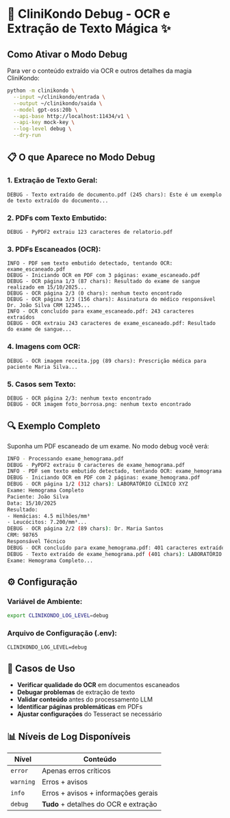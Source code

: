 # 🐛 CliniKondo Debug - OCR e Extração de Texto Mágica ✨

## Como Ativar o Modo Debug

Para ver o conteúdo extraído via OCR e outros detalhes da magia CliniKondo:

```bash
python -m clinikondo \
  --input ~/clinikondo/entrada \
  --output ~/clinikondo/saida \
  --model gpt-oss:20b \
  --api-base http://localhost:11434/v1 \
  --api-key mock-key \
  --log-level debug \
  --dry-run
```

## 📋 O que Aparece no Modo Debug

### 1. **Extração de Texto Geral:**
```
DEBUG - Texto extraído de documento.pdf (245 chars): Este é um exemplo de texto extraído do documento...
```

### 2. **PDFs com Texto Embutido:**
```
DEBUG - PyPDF2 extraiu 123 caracteres de relatorio.pdf
```

### 3. **PDFs Escaneados (OCR):**
```
INFO - PDF sem texto embutido detectado, tentando OCR: exame_escaneado.pdf
DEBUG - Iniciando OCR em PDF com 3 páginas: exame_escaneado.pdf
DEBUG - OCR página 1/3 (87 chars): Resultado do exame de sangue realizado em 15/10/2025...
DEBUG - OCR página 2/3 (0 chars): nenhum texto encontrado
DEBUG - OCR página 3/3 (156 chars): Assinatura do médico responsável Dr. João Silva CRM 12345...
INFO - OCR concluído para exame_escaneado.pdf: 243 caracteres extraídos
DEBUG - OCR extraiu 243 caracteres de exame_escaneado.pdf: Resultado do exame de sangue...
```

### 4. **Imagens com OCR:**
```
DEBUG - OCR imagem receita.jpg (89 chars): Prescrição médica para paciente Maria Silva...
```

### 5. **Casos sem Texto:**
```
DEBUG - OCR página 2/3: nenhum texto encontrado
DEBUG - OCR imagem foto_borrosa.png: nenhum texto encontrado
```

## 🔍 Exemplo Completo

Suponha um PDF escaneado de um exame. No modo debug você verá:

```bash
INFO - Processando exame_hemograma.pdf
DEBUG - PyPDF2 extraiu 0 caracteres de exame_hemograma.pdf
INFO - PDF sem texto embutido detectado, tentando OCR: exame_hemograma.pdf
DEBUG - Iniciando OCR em PDF com 2 páginas: exame_hemograma.pdf
DEBUG - OCR página 1/2 (312 chars): LABORATÓRIO CLÍNICO XYZ
Exame: Hemograma Completo
Paciente: João Silva
Data: 15/10/2025
Resultado:
- Hemácias: 4.5 milhões/mm³
- Leucócitos: 7.200/mm³...
DEBUG - OCR página 2/2 (89 chars): Dr. Maria Santos
CRM: 98765
Responsável Técnico
DEBUG - OCR concluído para exame_hemograma.pdf: 401 caracteres extraídos
DEBUG - Texto extraído de exame_hemograma.pdf (401 chars): LABORATÓRIO CLÍNICO XYZ
Exame: Hemograma Completo...
```

## ⚙️ Configuração

### Variável de Ambiente:
```bash
export CLINIKONDO_LOG_LEVEL=debug
```

### Arquivo de Configuração (.env):
```
CLINIKONDO_LOG_LEVEL=debug
```

## 🎯 Casos de Uso

- **Verificar qualidade do OCR** em documentos escaneados
- **Debugar problemas** de extração de texto
- **Validar conteúdo** antes do processamento LLM
- **Identificar páginas problemáticas** em PDFs
- **Ajustar configurações** do Tesseract se necessário

## 📊 Níveis de Log Disponíveis

| Nível | Conteúdo |
|-------|----------|
| `error` | Apenas erros críticos |
| `warning` | Erros + avisos |
| `info` | Erros + avisos + informações gerais |
| `debug` | **Tudo** + detalhes do OCR e extração |